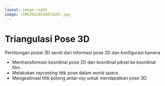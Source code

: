 ```yaml
---
layout: image-right
image: /IMG20220110074207.jpg
---
```

# Triangulasi Pose 3D

Perhitungan posisi 3D sendi dari informasi pose 2D dan konfigurasi kamera

- Mentransformasi koordinat pose 2D dari koordinat piksel ke koordinat film.
- Melakukan *raycasting* titik pose dalam *world space*.
- Mengestimasi titik potong antar-*ray* untuk mendapatkan pose 3D.

<div class="abs-br m-8 flex gap-2 text-sm opacity-50">
  <SlideCurrentNo />
</div>
